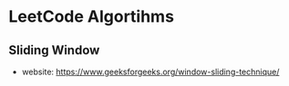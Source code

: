 # LeetCode Algortihms

## Sliding Window
- website: https://www.geeksforgeeks.org/window-sliding-technique/
